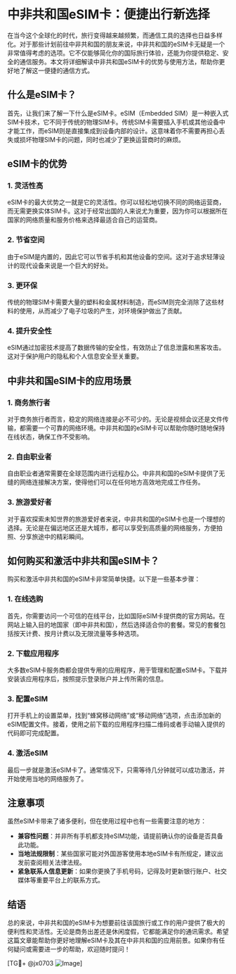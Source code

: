 # 中非共和国eSIM卡：便捷出行新选择

在当今这个全球化的时代，旅行变得越来越频繁，而通信工具的选择也日益多样化。对于那些计划前往中非共和国的朋友来说，中非共和国的eSIM卡无疑是一个非常值得考虑的选项。它不仅能够简化你的国际旅行体验，还能为你提供稳定、安全的通信服务。本文将详细解读中非共和国eSIM卡的优势与使用方法，帮助你更好地了解这一便捷的通信方式。

## 什么是eSIM卡？

首先，让我们来了解一下什么是eSIM卡。eSIM（Embedded SIM）是一种嵌入式SIM卡技术，它不同于传统的物理SIM卡。传统SIM卡需要插入手机或其他设备中才能工作，而eSIM则是直接集成到设备内部的设计。这意味着你不需要再担心丢失或损坏物理SIM卡的问题，同时也减少了更换运营商时的麻烦。

## eSIM卡的优势

### 1. 灵活性高
eSIM卡的最大优势之一就是它的灵活性。你可以轻松地切换不同的网络运营商，而无需更换实体SIM卡。这对于经常出国的人来说尤为重要，因为你可以根据所在国家的网络质量和服务价格来选择最适合自己的运营商。

### 2. 节省空间
由于eSIM是内置的，因此它可以节省手机和其他设备的空间。这对于追求轻薄设计的现代设备来说是一个巨大的好处。

### 3. 更环保
传统的物理SIM卡需要大量的塑料和金属材料制造，而eSIM则完全消除了这些材料的使用，从而减少了电子垃圾的产生，对环境保护做出了贡献。

### 4. 提升安全性
eSIM通过加密技术提高了数据传输的安全性，有效防止了信息泄露和黑客攻击。这对于保护用户的隐私和个人信息安全至关重要。

## 中非共和国eSIM卡的应用场景

### 1. 商务旅行者
对于商务旅行者而言，稳定的网络连接是必不可少的。无论是视频会议还是文件传输，都需要一个可靠的网络环境。中非共和国的eSIM卡可以帮助你随时随地保持在线状态，确保工作不受影响。

### 2. 自由职业者
自由职业者通常需要在全球范围内进行远程办公。中非共和国的eSIM卡提供了无缝的网络连接解决方案，使得他们可以在任何地方高效地完成工作任务。

### 3. 旅游爱好者
对于喜欢探索未知世界的旅游爱好者来说，中非共和国的eSIM卡也是一个理想的选择。无论是在偏远地区还是大城市，都可以享受到高质量的网络服务，方便拍照、分享旅途中的精彩瞬间。

## 如何购买和激活中非共和国eSIM卡？

购买和激活中非共和国的eSIM卡非常简单快捷。以下是一些基本步骤：

### 1. 在线选购
首先，你需要访问一个可信的在线平台，比如国际eSIM卡提供商的官方网站。在网站上输入目的地国家（即中非共和国），然后选择适合你的套餐。常见的套餐包括按天计费、按月计费以及无限流量等多种选项。

### 2. 下载应用程序
大多数eSIM卡服务商都会提供专用的应用程序，用于管理和配置eSIM卡。下载并安装该应用程序后，按照提示登录账户并上传所需的信息。

### 3. 配置eSIM
打开手机上的设置菜单，找到“蜂窝移动网络”或“移动网络”选项，点击添加新的eSIM配置文件。接着，使用之前下载的应用程序扫描二维码或者手动输入提供的代码即可完成配置。

### 4. 激活eSIM
最后一步就是激活eSIM卡了。通常情况下，只需等待几分钟就可以成功激活，并开始使用当地的网络服务了。

## 注意事项

虽然eSIM卡带来了诸多便利，但在使用过程中也有一些需要注意的地方：

- **兼容性问题**：并非所有手机都支持eSIM功能，请提前确认你的设备是否具备此功能。
- **当地法规限制**：某些国家可能对外国游客使用本地eSIM卡有所规定，建议出发前查阅相关法律法规。
- **紧急联系人信息更新**：如果你更换了手机号码，记得及时更新银行账户、社交媒体等重要平台上的联系方式。

## 结语

总的来说，中非共和国的eSIM卡为想要前往该国旅行或工作的用户提供了极大的便利性和灵活性。无论是商务出差还是休闲度假，它都能满足你的通讯需求。希望这篇文章能帮助你更好地理解eSIM卡及其在中非共和国的应用前景。如果你有任何疑问或需要进一步的帮助，欢迎随时提问！

[TG💪+ @jx0703 ![Image](https://github.com/user-attachments/assets/dbca1d08-cadb-493c-b0ec-ad6f7a83f270)]